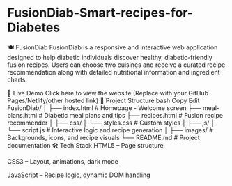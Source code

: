 # FusionDiab-Smart-recipes-for-Diabetes
🍽️ FusionDiab
FusionDiab is a responsive and interactive web application designed to help diabetic individuals discover healthy, diabetic-friendly fusion recipes. Users can choose two cuisines and receive a curated recipe recommendation along with detailed nutritional information and ingredient charts.

🔗 Live Demo
Click here to view the website (Replace with your GitHub Pages/Netlify/other hosted link)
📁 Project Structure
bash
Copy
Edit
FusionDiab/
│
├── index.html          # Homepage - Welcome screen
├── meal-plans.html     # Diabetic meal plans and tips
├── recipes.html        # Fusion recipe recommender
│
├── css/
│   └── styles.css      # Custom styles
│
├── js/
│   └── script.js       # Interactive logic and recipe generation
│
├── images/             # Backgrounds, icons, and recipe visuals
└── README.md           # Project documentation
🛠️ Tech Stack
HTML5 – Page structure

CSS3 – Layout, animations, dark mode

JavaScript – Recipe logic, dynamic DOM handling



